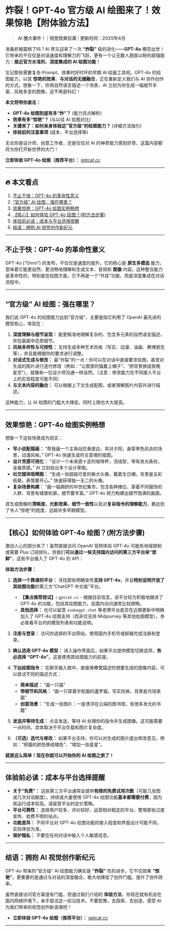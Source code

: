 # 炸裂！GPT-4o 官方级 AI 绘图来了！效果惊艳【附体验方法】

> **AI 圈大事件！** | **视觉效果拉满** | **更新时间：2025年4月**

准备好被震撼了吗？AI 界又迎来了一次 **“炸裂”** 级的进化——**GPT-4o** 横空出世！它带来的不仅仅是对话速度和理解力的飞跃，更有一个让无数人翘首以盼的超强能力：**接近官方水准的、深度集成的 AI 绘图功能**！

忘记那些需要复杂 Prompt、效果时好时坏的早期 AI 绘画工具吧。GPT-4o 的绘图能力，以其 **惊艳的效果**、**与对话的无缝融合**，正在重新定义我们与 AI 协作创作的方式。想象一下，你用自然语言描述一个场景，AI 立刻为你生成一幅细节丰富、风格多变的图像，这不再是科幻！

**本文将带你直击：**

*   **GPT-4o 绘图到底有多“炸”？** (能力亮点解析)
*   **效果有多“惊艳”？** (与以往 AI 绘图对比)
*   **关键来了：如何亲身体验这“官方级”的绘图能力？** (详细方法指引)
*   **体验前的注意事项** (成本、平台选择等)

无论你是设计师、创意工作者，还是仅仅对 AI 的神奇能力感到好奇，这篇内容都将为你打开新世界的大门！

 **立即体验 GPT-4o 绘图（推荐平台）：** [gptcat.cc](https://gptcat.cc)

---

## 🔥 本文看点
1. [不止于快：GPT-4o 的革命性意义](#不止于快gpt-4o-的革命性意义)
2. [“官方级” AI 绘图：强在哪里？](#官方级-ai-绘图强在哪里)
3. [效果惊艳：GPT-4o 绘图实例畅想](#效果惊艳gpt-4o-绘图实例畅想)
4. [【核心】如何体验 GPT-4o 绘图？(附方法步骤)](#核心如何体验-gpt-4o-绘图附方法步骤)
5. [体验前必读：成本与平台选择提醒](#体验前必读成本与平台选择提醒)
6. [结语：拥抱 AI 视觉创作新纪元](#结语拥抱-ai-视觉创作新纪元)

---

## 不止于快：GPT-4o 的革命性意义

GPT-4o (“Omni”) 的发布，不仅仅是速度的提升。它的核心是 **原生多模态** 能力，意味着它能更自然、更流畅地理解和生成文本、音频和 **图像** 内容。这种整合能力是革命性的，特别是在绘图方面，它不再是一个“外挂”功能，而是深度集成在对话流程中。

---

## “官方级” AI 绘图：强在哪里？

我们说 GPT-4o 的绘图能力达到“官方级”，主要是指它利用了 OpenAI 最先进的模型核心，体现在：

1.  **深度理解与细节呈现：** 能更精准地理解复杂的、包含多元素的自然语言描述，并在画面中还原细节。
2.  **风格多样性与可控性：** 支持生成多种艺术风格（写实、动漫、油画、赛博朋克等），并且能根据你的要求进行调整。
3.  **对话式生成与修改：** 最“炸裂”的一点！你可以在对话中直接要求绘图，甚至对生成的图片进行迭代修改（例如：“让图里的猫戴上帽子”、“把背景换成夜晚星空”），就像和一位设计师沟通一样自然。（注意：修改能力在不同接入平台上的实现程度可能不同）
4.  **与文本内容的融合：** 可以根据上下文生成配图，或者理解图片内容并进行描述。

这种能力，让 AI 绘图的门槛大大降低，同时上限也大大提高。

---

## 效果惊艳：GPT-4o 绘图实例畅想

想象一下这些场景成为现实：

*   **写小说配插画：** “帮我画一个主角站在悬崖边，背对夕阳，身穿黑色风衣的场景，动漫风格。” GPT-4o 快速生成符合意境的插图。
*   **设计灵感可视化：** “设计一个未来感十足的咖啡杯，流线型，带有发光条纹，金属质感。” AI 立刻给出多个设计草图。
*   **社交媒体吸睛图：** “生成一张超级可爱的柴犬头像，戴着生日帽，背景是五彩纸屑，表情要开心。” 快速获得独一无二的头像。
*   **复杂场景构建：** “画一幅拥挤的中世纪集市，包含各种摊位、穿着不同服饰的人群、背景有城堡轮廓，细节要丰富。” GPT-4o 努力构建出细节饱满的画面。

其生成图像的**清晰度、光影效果、细节一致性**以及对**复杂指令的理解能力**，都达到了令人“惊艳”的程度，远超许多早期模型。

---

## 【核心】如何体验 GPT-4o 绘图？(附方法步骤)

激动人心的部分来了！虽然直接访问 OpenAI 官网体验 GPT-4o 可能有地域限制或需要 Plus 订阅排队，但我们**可以通过一些支持国内访问的第三方平台来“尝鲜”**，这些平台接入了 GPT-4o 的 API：

**体验方法步骤：**

1.  **选择一个靠谱的平台：** 寻找那些明确宣传**支持 GPT-4o**，并且**特别说明开放了其绘图功能**的第三方“ChatGPT 中文版”平台。
    *   **【重点推荐尝试】:** `gptcat.cc` - 根据目前信息，该平台较为积极地跟进了 GPT-4o 的功能，包括其绘图能力，且国内访问通常比较顺畅。
    *   **其他选择：** 也可以留意 `snakegpt.chat` 等老牌平台是否在近期更新中明确加入了 GPT-4o 绘图支持（而非仅支持 Midjourney 等其他绘图模型）。务必查看平台内的模型列表和功能说明。

2.  **注册与登录：** 访问你选择的平台网站，使用国内手机号或邮箱完成注册和登录。

3.  **确认选用 GPT-4o 模型：** 进入操作界面后，如果平台提供模型切换选项，**务必选择 “GPT-4o”**。这是使用其绘图能力的前提。

4.  **下达绘图指令：** 在聊天输入框中，直接用**中文**描述你想要生成的图像内容。可以尝试不同的描述方式：
    *   **简单描述：** “画一只猫”
    *   **带细节和风格：** “画一只穿着宇航服的暹罗猫，写实风格，背景是月球表面”
    *   **创意场景：** “生成一张图片：一座漂浮在云端的图书馆，有很多发光的书籍”

5.  **发送并等待生成：** 点击发送，等待 AI 处理你的指令并生成图像。这可能需要一点时间，具体取决于平台负载和图片复杂度。

6.  **（可选）迭代与修改：** 如果平台支持，你可以对生成的图片提出修改意见，例如：“把猫的颜色换成橘色”、“增加一些星星”。

**就是这么简单！现在你就可以开始你的 AI 绘图之旅了！**

---

## 体验前必读：成本与平台选择提醒

*   **关于“免费”：** 这些第三方平台通常会提供**有限的免费试用次数**（可能几张图或几次对话额度）。持续或大量使用 GPT-4o 绘图功能**基本都需要付费**，因为其运行成本较高。请留意平台的定价策略。
*   **平台可靠性：** 选择用户较多、评价较好、运营相对稳定的平台。警惕那些过度宣传、收费不明的站点。
*   **功能差异：** 不同平台对 GPT-4o 绘图功能的接入程度和界面设计可能不同，实际体验为准。
*   **保护隐私：** 不要在任何对话中输入个人敏感信息。

---

## 结语：拥抱 AI 视觉创作新纪元

GPT-4o 带来的“官方级” AI 绘图能力确实是 **“炸裂”** 性的进步。它不仅效果 **“惊艳”**，更重要的是通过与对话的深度融合，极大地降低了创作门槛，提升了协作效率。

虽然直接访问官方渠道有门槛，但通过我们介绍的 **体验方法**，你现在就有机会在国内网络环境下，亲手尝试这一前沿技术。不要犹豫，去探索、去创造，感受 AI 为我们带来的视觉创作新浪潮吧！

*   **立即体验 GPT-4o 绘图（推荐平台）：** [gptcat.cc](https://gptcat.cc)

---
